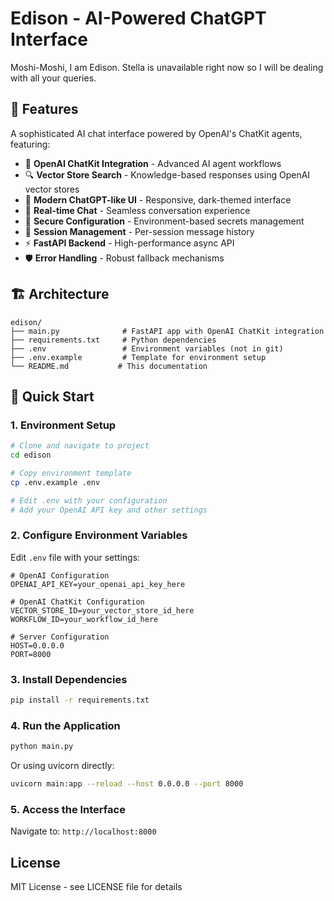 # Edison - AI-Powered ChatGPT Interface

Moshi-Moshi, I am Edison. Stella is unavailable right now so I will be dealing with all your queries.

## 🚀 Features

A sophisticated AI chat interface powered by OpenAI's ChatKit agents, featuring:

- 🤖 **OpenAI ChatKit Integration** - Advanced AI agent workflows
- 🔍 **Vector Store Search** - Knowledge-based responses using OpenAI vector stores
- 🎨 **Modern ChatGPT-like UI** - Responsive, dark-themed interface
- 💬 **Real-time Chat** - Seamless conversation experience
- 🔐 **Secure Configuration** - Environment-based secrets management
- 📝 **Session Management** - Per-session message history
- ⚡ **FastAPI Backend** - High-performance async API
- 🛡️ **Error Handling** - Robust fallback mechanisms

## 🏗️ Architecture

```
edison/
├── main.py              # FastAPI app with OpenAI ChatKit integration
├── requirements.txt     # Python dependencies
├── .env                 # Environment variables (not in git)
├── .env.example         # Template for environment setup
└── README.md           # This documentation
```

## 🚀 Quick Start

### 1. Environment Setup

```bash
# Clone and navigate to project
cd edison

# Copy environment template
cp .env.example .env

# Edit .env with your configuration
# Add your OpenAI API key and other settings
```

### 2. Configure Environment Variables

Edit `.env` file with your settings:

```env
# OpenAI Configuration
OPENAI_API_KEY=your_openai_api_key_here

# OpenAI ChatKit Configuration  
VECTOR_STORE_ID=your_vector_store_id_here
WORKFLOW_ID=your_workflow_id_here

# Server Configuration
HOST=0.0.0.0
PORT=8000
```

### 3. Install Dependencies

```bash
pip install -r requirements.txt
```

### 4. Run the Application

```bash
python main.py
```

Or using uvicorn directly:
```bash
uvicorn main:app --reload --host 0.0.0.0 --port 8000
```

### 5. Access the Interface

Navigate to: `http://localhost:8000`

##  License

MIT License - see LICENSE file for details
